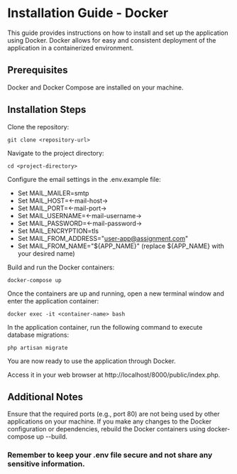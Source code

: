# Installation Guide - Docker
This guide provides instructions on how to install and set up the application using Docker. Docker allows for easy and consistent deployment of the application in a containerized environment.

## Prerequisites
Docker and Docker Compose are installed on your machine.

## Installation Steps
Clone the repository:

```
git clone <repository-url>
```
Navigate to the project directory:

```
cd <project-directory>
```

Configure the email settings in the .env.example file:

- Set MAIL_MAILER=smtp
- Set MAIL_HOST=<-mail-host->
- Set MAIL_PORT=<-mail-port->
- Set MAIL_USERNAME=<-mail-username->
- Set MAIL_PASSWORD=<-mail-password->
- Set MAIL_ENCRYPTION=tls
- Set MAIL_FROM_ADDRESS="user-app@assignment.com"
- Set MAIL_FROM_NAME="${APP_NAME}" (replace ${APP_NAME} with your desired name)


Build and run the Docker containers:

```
docker-compose up
```
Once the containers are up and running, open a new terminal window and enter the application container:

```
docker exec -it <container-name> bash
```
In the application container, run the following command to execute database migrations:

```
php artisan migrate
```

You are now ready to use the application through Docker.

Access it in your web browser at http://localhost/8000/public/index.php.

## Additional Notes
Ensure that the required ports (e.g., port 80) are not being used by other applications on your machine.
If you make any changes to the Docker configuration or dependencies, rebuild the Docker containers using docker-compose up --build.

### Remember to keep your .env file secure and not share any sensitive information.
